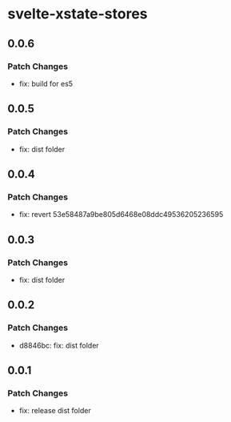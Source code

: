 # svelte-xstate-stores

## 0.0.6

### Patch Changes

- fix: build for es5

## 0.0.5

### Patch Changes

- fix: dist folder

## 0.0.4

### Patch Changes

- fix: revert 53e58487a9be805d6468e08ddc49536205236595

## 0.0.3

### Patch Changes

- fix: dist folder

## 0.0.2

### Patch Changes

- d8846bc: fix: dist folder

## 0.0.1

### Patch Changes

- fix: release dist folder
